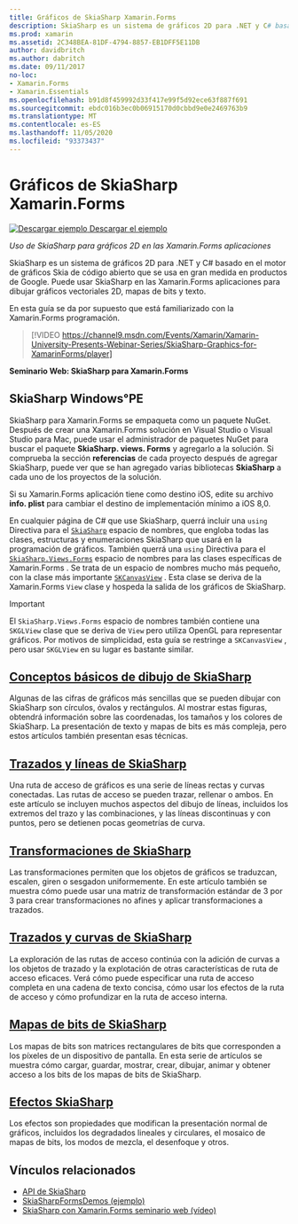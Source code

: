 ```yaml
---
title: Gráficos de SkiaSharp Xamarin.Forms
description: SkiaSharp es un sistema de gráficos 2D para .NET y C# basado en el motor de gráficos Skia de código abierto que se usa en gran medida en productos de Google. En esta guía se explica cómo usar SkiaSharp para gráficos 2D en las Xamarin.Forms aplicaciones.
ms.prod: xamarin
ms.assetid: 2C348BEA-81DF-4794-8857-EB1DFF5E11DB
author: davidbritch
ms.author: dabritch
ms.date: 09/11/2017
no-loc:
- Xamarin.Forms
- Xamarin.Essentials
ms.openlocfilehash: b91d8f459992d33f417e99f5d92ece63f887f691
ms.sourcegitcommit: ebdc016b3ec0b06915170d0cbbd9e0e2469763b9
ms.translationtype: MT
ms.contentlocale: es-ES
ms.lasthandoff: 11/05/2020
ms.locfileid: "93373437"
---
```

# <a name="skiasharp-graphics-in-xamarinforms"></a>Gráficos de SkiaSharp Xamarin.Forms

[![Descargar ejemplo](~/media/shared/download.png) Descargar el ejemplo](/samples/xamarin/xamarin-forms-samples/skiasharpforms-demos)

_Uso de SkiaSharp para gráficos 2D en las Xamarin.Forms aplicaciones_

SkiaSharp es un sistema de gráficos 2D para .NET y C# basado en el motor de gráficos Skia de código abierto que se usa en gran medida en productos de Google. Puede usar SkiaSharp en las Xamarin.Forms aplicaciones para dibujar gráficos vectoriales 2D, mapas de bits y texto.

En esta guía se da por supuesto que está familiarizado con la Xamarin.Forms programación.

> [!VIDEO https://channel9.msdn.com/Events/Xamarin/Xamarin-University-Presents-Webinar-Series/SkiaSharp-Graphics-for-XamarinForms/player]

**Seminario Web: SkiaSharp para Xamarin.Forms**

## <a name="skiasharp-preliminaries"></a>SkiaSharp Windows°PE

SkiaSharp para Xamarin.Forms se empaqueta como un paquete NuGet. Después de crear una Xamarin.Forms solución en Visual Studio o Visual Studio para Mac, puede usar el administrador de paquetes NuGet para buscar el paquete **SkiaSharp. views. Forms** y agregarlo a la solución. Si comprueba la sección **referencias** de cada proyecto después de agregar SkiaSharp, puede ver que se han agregado varias bibliotecas **SkiaSharp** a cada uno de los proyectos de la solución.

Si su Xamarin.Forms aplicación tiene como destino iOS, edite su archivo **info. plist** para cambiar el destino de implementación mínimo a iOS 8,0.

En cualquier página de C# que use SkiaSharp, querrá incluir una `using` Directiva para el [`SkiaSharp`](xref:SkiaSharp) espacio de nombres, que engloba todas las clases, estructuras y enumeraciones SkiaSharp que usará en la programación de gráficos. También querrá una `using` Directiva para el [`SkiaSharp.Views.Forms`](xref:SkiaSharp.Views.Forms) espacio de nombres para las clases específicas de Xamarin.Forms . Se trata de un espacio de nombres mucho más pequeño, con la clase más importante [`SKCanvasView`](xref:SkiaSharp.Views.Forms.SKCanvasView) . Esta clase se deriva de la Xamarin.Forms `View` clase y hospeda la salida de los gráficos de SkiaSharp.

> [!IMPORTANT]
> El `SkiaSharp.Views.Forms` espacio de nombres también contiene una `SKGLView` clase que se deriva de `View` pero utiliza OpenGL para representar gráficos. Por motivos de simplicidad, esta guía se restringe a `SKCanvasView` , pero usar `SKGLView` en su lugar es bastante similar.

## <a name="skiasharp-drawing-basics"></a>[Conceptos básicos de dibujo de SkiaSharp](basics/index.md)

Algunas de las cifras de gráficos más sencillas que se pueden dibujar con SkiaSharp son círculos, óvalos y rectángulos. Al mostrar estas figuras, obtendrá información sobre las coordenadas, los tamaños y los colores de SkiaSharp. La presentación de texto y mapas de bits es más compleja, pero estos artículos también presentan esas técnicas.

## <a name="skiasharp-lines-and-paths"></a>[Trazados y líneas de SkiaSharp](paths/index.md)

Una ruta de acceso de gráficos es una serie de líneas rectas y curvas conectadas. Las rutas de acceso se pueden trazar, rellenar o ambos. En este artículo se incluyen muchos aspectos del dibujo de líneas, incluidos los extremos del trazo y las combinaciones, y las líneas discontinuas y con puntos, pero se detienen pocas geometrías de curva.

## <a name="skiasharp-transforms"></a>[Transformaciones de SkiaSharp](transforms/index.md)

Las transformaciones permiten que los objetos de gráficos se traduzcan, escalen, giren o sesgadon uniformemente. En este artículo también se muestra cómo puede usar una matriz de transformación estándar de 3 por 3 para crear transformaciones no afines y aplicar transformaciones a trazados.

## <a name="skiasharp-curves-and-paths"></a>[Trazados y curvas de SkiaSharp](curves/index.md)

La exploración de las rutas de acceso continúa con la adición de curvas a los objetos de trazado y la explotación de otras características de ruta de acceso eficaces. Verá cómo puede especificar una ruta de acceso completa en una cadena de texto concisa, cómo usar los efectos de la ruta de acceso y cómo profundizar en la ruta de acceso interna.

## <a name="skiasharp-bitmaps"></a>[Mapas de bits de SkiaSharp](bitmaps/index.md)

Los mapas de bits son matrices rectangulares de bits que corresponden a los píxeles de un dispositivo de pantalla. En esta serie de artículos se muestra cómo cargar, guardar, mostrar, crear, dibujar, animar y obtener acceso a los bits de los mapas de bits de SkiaSharp.

## <a name="skiasharp-effects"></a>[Efectos SkiaSharp](effects/index.md)

Los efectos son propiedades que modifican la presentación normal de gráficos, incluidos los degradados lineales y circulares, el mosaico de mapas de bits, los modos de mezcla, el desenfoque y otros.

## <a name="related-links"></a>Vínculos relacionados

- [API de SkiaSharp](/dotnet/api/skiasharp)
- [SkiaSharpFormsDemos (ejemplo)](/samples/xamarin/xamarin-forms-samples/skiasharpforms-demos)
- [SkiaSharp con Xamarin.Forms seminario web (vídeo)](https://channel9.msdn.com/Events/Xamarin/Xamarin-University-Presents-Webinar-Series/SkiaSharp-Graphics-for-XamarinForms)